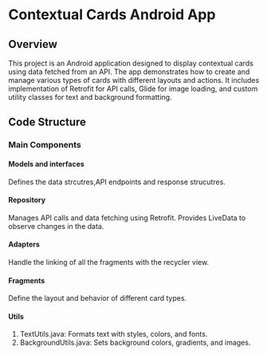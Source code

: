 # Contextual Cards Android App
## Overview
This project is an Android application designed to display contextual cards using data fetched from an API. The app demonstrates how to create and manage various types of cards with different layouts and actions. It includes implementation of Retrofit for API calls, Glide for image loading, and custom utility classes for text and background formatting.

## Code Structure
### Main Components
#### Models and interfaces
Defines the data strcutres,API endpoints and response strucutres.

#### Repository
Manages API calls and data fetching using Retrofit.
Provides LiveData to observe changes in the data.

#### Adapters
Handle the linking of all the fragments with the recycler view.

#### Fragments
Define the layout and behavior of different card types.

#### Utils
1. TextUtils.java: Formats text with styles, colors, and fonts.
2. BackgroundUtils.java: Sets background colors, gradients, and images.
